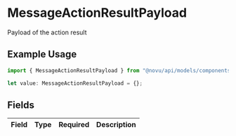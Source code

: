 # MessageActionResultPayload

Payload of the action result

## Example Usage

```typescript
import { MessageActionResultPayload } from "@novu/api/models/components";

let value: MessageActionResultPayload = {};
```

## Fields

| Field       | Type        | Required    | Description |
| ----------- | ----------- | ----------- | ----------- |